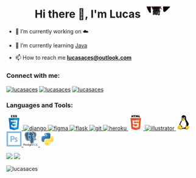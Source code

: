 <h1 align="center">Hi there 🤙, I'm Lucas <img src="https://github.com/LucasACES/LucasACES/blob/main/img/banguela-unscreen.gif" width="70px"/></h1> 


- 🔭 I’m currently working on ☁️

- 🌱 I’m currently learning [Java](https://dev.java/learn/)

- 📫 How to reach me **lucasaces@outlook.com**

<h3 align="left">Connect with me:</h3>
<p align="left">
<a href="https://codepen.io/lucasaces" target="blank"><img align="center" src="https://img.shields.io/badge/codepen-%23000000.svg?&style=for-the-badge&logo=codepen&logoColor=white" alt="lucasaces" height="30" width="100" /></a>
<a href="https://linkedin.com/in/lucasaces" target="blank"><img align="center" src="https://img.shields.io/badge/linkedin-%230077B5.svg?&style=for-the-badge&logo=linkedin&logoColor=white" alt="lucasaces" height="30" width="100" /></a>
<a href="https://instagram.com/lucasaces" target="blank"><img align="center" src="https://img.shields.io/badge/instagram-%23E4405F.svg?&style=for-the-badge&logo=instagram&logoColor=white" alt="lucasaces" height="30" width="100" /></a>
</p>



<h3 align="left">Languages and Tools:</h3>
<p align="left"> <a href="https://www.w3schools.com/css/" target="_blank"> <img src="https://raw.githubusercontent.com/devicons/devicon/master/icons/css3/css3-original-wordmark.svg" alt="css3" width="40" height="40"/> </a> <a href="https://www.djangoproject.com/" target="_blank"> <img src="https://icon-library.com/images/django-icon/django-icon-0.jpg" alt="django" width="40" height="40"/> </a> <a href="https://www.figma.com/" target="_blank"> <img src="https://www.vectorlogo.zone/logos/figma/figma-icon.svg" alt="figma" width="40" height="40"/> </a> <a href="https://flask.palletsprojects.com/" target="_blank"> <img src="https://www.vectorlogo.zone/logos/pocoo_flask/pocoo_flask-icon.svg" alt="flask" width="40" height="40"/> </a> <a href="https://git-scm.com/" target="_blank"> <img src="https://www.vectorlogo.zone/logos/git-scm/git-scm-icon.svg" alt="git" width="40" height="40"/> </a> <a href="https://heroku.com" target="_blank"> <img src="https://www.vectorlogo.zone/logos/heroku/heroku-icon.svg" alt="heroku" width="40" height="40"/> </a> <a href="https://www.w3.org/html/" target="_blank"> <img src="https://raw.githubusercontent.com/devicons/devicon/master/icons/html5/html5-original-wordmark.svg" alt="html5" width="40" height="40"/> </a> <a href="https://www.adobe.com/in/products/illustrator.html" target="_blank"> <img src="https://www.vectorlogo.zone/logos/adobe_illustrator/adobe_illustrator-icon.svg" alt="illustrator" width="40" height="40"/> </a> <a href="https://www.linux.org/" target="_blank"> <img src="https://raw.githubusercontent.com/devicons/devicon/master/icons/linux/linux-original.svg" alt="linux" width="40" height="40"/> </a> <a href="https://www.photoshop.com/en" target="_blank"> <img src="https://raw.githubusercontent.com/devicons/devicon/master/icons/photoshop/photoshop-line.svg" alt="photoshop" width="40" height="40"/> </a> <a href="https://www.postgresql.org" target="_blank"> <img src="https://raw.githubusercontent.com/devicons/devicon/master/icons/postgresql/postgresql-original-wordmark.svg" alt="postgresql" width="40" height="40"/> </a> <a href="https://www.python.org" target="_blank"> <img src="https://raw.githubusercontent.com/devicons/devicon/master/icons/python/python-original.svg" alt="python" width="40" height="40"/> </a> </p>

<img height="150em" src="https://github-readme-stats-eight-theta.vercel.app/api?username=LucasACES&show_icons=true&theme=dark&include_all_commits=true&count_private=true"/> <img height="150em" src="https://github-readme-stats-eight-theta.vercel.app/api/top-langs/?username=LucasACES&layout=compact&langs_count=8&theme=dark"/>
<br>
<p align="left"> <img src="https://komarev.com/ghpvc/?username=lucasaces&label=Profile%20views&color=0e75b6&style=flat" alt="lucasaces" /> </p>
